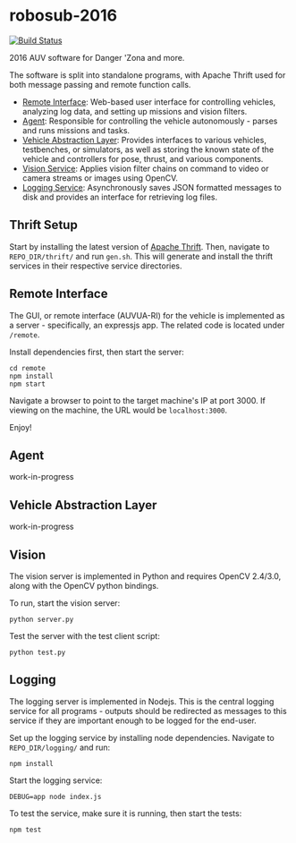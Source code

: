 # robosub-2016
[![Build Status](https://travis-ci.org/AUV-UA/robosub-2016.svg?branch=master)](https://travis-ci.org/AUV-UA/robosub-2016)

2016 AUV software for Danger 'Zona and more.

The software is split into standalone programs, with Apache Thrift used for both message passing and remote function calls.
* [Remote Interface](#remote-interface): Web-based user interface for controlling vehicles, analyzing log data, and setting up missions and vision filters.
* [Agent](#agent): Responsible for controlling the vehicle autonomously - parses and runs missions and tasks.
* [Vehicle Abstraction Layer](#vehicle-abstraction-layer): Provides interfaces to various vehicles, testbenches, or simulators, as well as storing the known state of the vehicle and controllers for pose, thrust, and various components.  
* [Vision Service](#vision): Applies vision filter chains on command to video or camera streams or images using OpenCV.
* [Logging Service](#logging): Asynchronously saves JSON formatted messages to disk and provides an interface for retrieving log files.

## Thrift Setup
Start by installing the latest version of [Apache Thrift](https://thrift.apache.org/docs/install/).
Then, navigate to `REPO_DIR/thrift/` and run `gen.sh`. This will generate and install the thrift services in their respective service directories.

## Remote Interface
The GUI, or remote interface (AUVUA-RI) for the vehicle is implemented as a server - specifically, an expressjs app. The related code is located under `/remote`.

Install dependencies first, then start the server:
```
cd remote
npm install
npm start
```

Navigate a browser to point to the target machine's IP at port 3000. If viewing on the machine, the URL would be `localhost:3000`.

Enjoy!

## Agent
work-in-progress

## Vehicle Abstraction Layer
work-in-progress

## Vision
The vision server is implemented in Python and requires OpenCV 2.4/3.0, along with the OpenCV python bindings.

To run, start the vision server:
```
python server.py
```

Test the server with the test client script:
```
python test.py
```

## Logging
The logging server is implemented in Nodejs. This is the central logging service for all programs - outputs should be redirected as messages to this service if they are important enough to be logged for the end-user.

Set up the logging service by installing node dependencies.
Navigate to `REPO_DIR/logging/` and run:
```
npm install
```

Start the logging service:
```
DEBUG=app node index.js
```

To test the service, make sure it is running, then start the tests:
```
npm test
```
